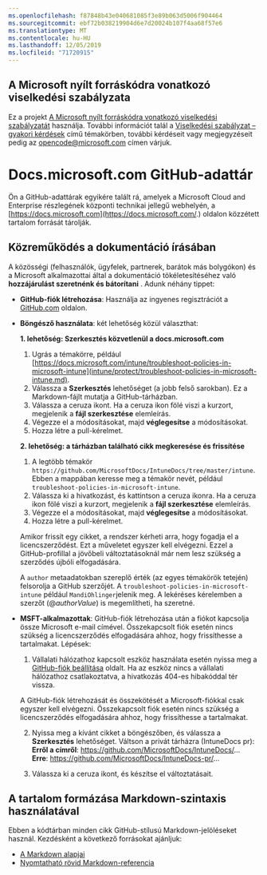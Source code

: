 ```yaml
---
ms.openlocfilehash: f87848b43e040681085f3e89b063d5006f904464
ms.sourcegitcommit: ebf72b038219904d6e7d20024b107f4aa68f57e6
ms.translationtype: MT
ms.contentlocale: hu-HU
ms.lasthandoff: 12/05/2019
ms.locfileid: "71720915"
---
```

## <a name="microsoft-open-source-code-of-conduct"></a>A Microsoft nyílt forráskódra vonatkozó viselkedési szabályzata

Ez a projekt [A Microsoft nyílt forráskódra vonatkozó viselkedési szabályzatát](https://opensource.microsoft.com/codeofconduct/) használja.
További információt talál a [Viselkedési szabályzat – gyakori kérdések](https://opensource.microsoft.com/codeofconduct/faq/) című témakörben, további kérdéseit vagy megjegyzéseit pedig az [opencode@microsoft.com](mailto:opencode@microsoft.com) címen várjuk.

# <a name="docsmicrosoftcom-github-repository"></a>Docs.microsoft.com GitHub-adattár

Ön a GitHub-adattárak egyikére talált rá, amelyek a Microsoft Cloud and Enterprise részlegének központi technikai jellegű webhelyén, a [https://docs.microsoft.com](https://docs.microsoft.com/.) oldalon közzétett tartalom forrását tárolják.

## <a name="contribute-to-your-documentation"></a>Közreműködés a dokumentáció írásában
A közösségi (felhasználók, ügyfelek, partnerek, barátok más bolygókon) és a Microsoft alkalmazottai által a dokumentáció tökéletesítéséhez való **hozzájárulást szeretnénk és bátorítani** . Adunk néhány tippet:

* **GitHub-fiók létrehozása**: Használja az ingyenes regisztrációt a [GitHub.com](https://www.github.com) oldalon.

* **Böngésző használata**: két lehetőség közül választhat: 

    **1. lehetőség: Szerkesztés közvetlenül a docs.microsoft.com**  
    1. Ugrás a témakörre, például [https://docs.microsoft.com/intune/troubleshoot-policies-in-microsoft-intune](intune/protect/troubleshoot-policies-in-microsoft-intune.md). 
    2. Válassza a **Szerkesztés** lehetőséget (a jobb felső sarokban). Ez a Markdown-fájlt mutatja a GitHub-tárházban.
    3. Válassza a ceruza ikont. Ha a ceruza ikon fölé viszi a kurzort, megjelenik a **fájl szerkesztése** elemleírás. 
    4. Végezze el a módosításokat, majd **véglegesítse** a módosításokat. 
    5. Hozza létre a pull-kérelmet.
    
    **2. lehetőség: a tárházban található cikk megkeresése és frissítése**  
    1. A legtöbb témakör `https://github.com/MicrosoftDocs/IntuneDocs/tree/master/intune`. Ebben a mappában keresse meg a témakör nevét, például `troubleshoot-policies-in-microsoft-intune`. 
    2. Válassza ki a hivatkozást, és kattintson a ceruza ikonra. Ha a ceruza ikon fölé viszi a kurzort, megjelenik a **fájl szerkesztése** elemleírás. 
    3. Végezze el a módosításokat, majd **véglegesítse** a módosításokat. 
    4. Hozza létre a pull-kérelmet. 

  Amikor frissít egy cikket, a rendszer kérheti arra, hogy fogadja el a licencszerződést. Ezt a műveletet egyszer kell elvégezni. Ezzel a GitHub-profillal a jövőbeli változtatásoknál már nem lesz szükség a szerződés újbóli elfogadására. 
  
  A `author` metaadatokban szereplő érték (az egyes témakörök tetején) felsorolja a GitHub szerzőjét. A `troubleshoot-policies-in-microsoft-intune` például `MandiOhlinger`jelenik meg. A lekéréses kérelemben a szerzőt (@*authorValue*) is megemlítheti, ha szeretné.
  
* **MSFT-alkalmazottak**: GitHub-fiók létrehozása után a fiókot kapcsolja össze Microsoft e-mail címével. Összekapcsolt fiók esetén nincs szükség a licencszerződés elfogadására ahhoz, hogy frissíthesse a tartalmakat. Lépések:

  1. Vállalati hálózathoz kapcsolt eszköz használata esetén nyissa meg a [GitHub-fiók beállítása](https://review.docs.microsoft.com/en-us/help/contribute/contribute-get-started-setup-github?branch=master) oldalt. Ha az eszköz nincs a vállalati hálózathoz csatlakoztatva, a hivatkozás 404-es hibakóddal tér vissza.
  
    A GitHub-fiók létrehozását és összekötését a Microsoft-fiókkal csak egyszer kell elvégezni. Összekapcsolt fiók esetén nincs szükség a licencszerződés elfogadására ahhoz, hogy frissíthesse a tartalmakat. 

  2. Nyissa meg a kívánt cikket a böngészőben, és válassza a **Szerkesztés** lehetőséget. Váltson a privát tárházra (IntuneDocs pr):  
    **Erről a címről**: https://github.com/MicrosoftDocs/IntuneDocs/...  
    **Erre**: https://github.com/MicrosoftDocs/IntuneDocs-pr/...
  
  3. Válassza ki a ceruza ikont, és készítse el változtatásait. 

## <a name="use-markdown-to-format-your-topic"></a>A tartalom formázása Markdown-szintaxis használatával
Ebben a kódtárban minden cikk GitHub-stílusú Markdown-jelöléseket használ. Kezdésként a következő forrásokat ajánljuk:

* [A Markdown alapjai](https://help.github.com/articles/basic-writing-and-formatting-syntax/)
* [Nyomtatható rövid Markdown-referencia](https://guides.github.com/pdfs/markdown-cheatsheet-online.pdf)
